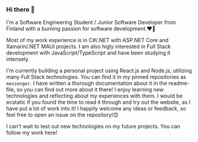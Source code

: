 ### Hi there 👋

I'm a Software Engineering Student / Junior Software Developer from Finland with a burning passion for software development.❤️‍🔥

Most of my work experience is in C#/.NET with ASP.NET Core and Xamarin/.NET MAUI projects. I am also higly interested in Full Stack development with JavaScript/TypeScript and have been studying it intensely. 

I'm currently building a personal project using React.js and Node.js, utilizing many Full Stack technologies. You can find it in my pinned repositories as `messenger`. I have written a thorough documentation about it in the readme-file, so you can find out more about it there! I enjoy learning new technologies and reflecting about my experiences with them. I would be ecstatic if you found the time to read it through and try out the website, as I have put a lot of work into it! I happily welcome any ideas or feedback, so feel free to open an issue on the repository!😊

I can't wait to test out new technologies on my future projects. You can follow my work here!
